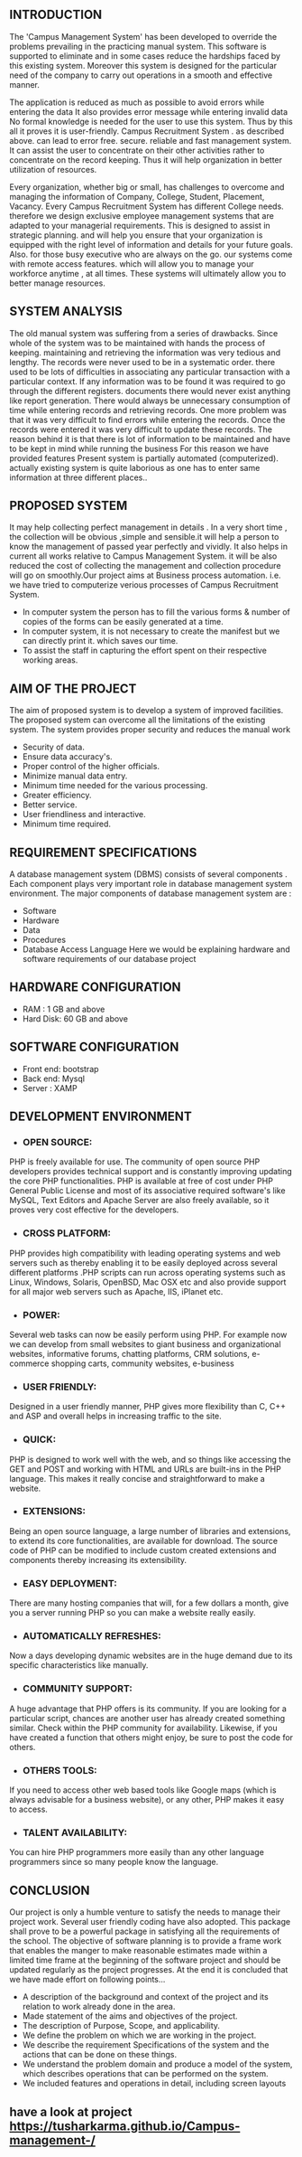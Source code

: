 
## INTRODUCTION

The 'Campus Management System' has been developed to override the problems prevailing in the practicing manual system. This software is supported to eliminate and in some cases reduce the hardships faced by this existing system. Moreover this system is designed for the particular need of the company to carry out operations in a smooth and effective manner.

The application is reduced as much as possible to avoid errors while entering the data It also provides error message while entering invalid data No formal knowledge is needed for the user to use this system. Thus by this all it proves it is user-friendly. Campus Recruitment System . as described above. can lead to error free. secure. reliable and fast management system. It can assist the user to concentrate on their other activities rather to concentrate on the record keeping. Thus it will help organization in better utilization of resources.

Every organization, whether big or small, has challenges to overcome and managing the information of Company, College, Student, Placement, Vacancy. Every Campus Recruitment System has different College needs. therefore we design exclusive employee management systems that are adapted to your managerial requirements. This is designed to assist in strategic planning. and will help you ensure that your organization is equipped with the right level of information and details for your future goals. Also. for those busy executive who are always on the go. our systems come with remote access features. which will allow you to manage your workforce anytime , at all times. These systems will ultimately allow you to better manage resources.

## SYSTEM ANALYSIS

The old manual system was suffering from a series of drawbacks. Since whole of the system was to be maintained with hands the process of keeping. maintaining and retrieving the information was very tedious and lengthy. The records were never used to be in a systematic order. there used to be lots of difficulties in associating any particular transaction with a particular context. If any information was to be found it was required to go through the different registers. documents there would never exist anything like report generation. There would always be unnecessary consumption of time while entering records and retrieving records. One more problem was that it was very difficult to find errors while entering the records. Once the records were entered it was very difficult to update these records.
The reason behind it is that there is lot of information to be maintained and have to be kept in mind while running the business For this reason we have provided features Present system is partially automated (computerized). actually existing system is quite laborious as one has to enter same information at three different places..

## PROPOSED SYSTEM

It may help collecting perfect management in details . In a very short time , the collection will be obvious ,simple and sensible.it will help a person to know the management of passed year perfectly and vividly. It also helps in current all works relative to Campus Management System. it will be also reduced the cost of collecting the management and collection procedure will go on smoothly.Our project aims at Business process automation. i.e. we have tried to computerize verious processes of Campus Recruitment System.
* In computer system the person has to fill the various forms & number of copies of the forms can be easily generated at a time.
* In computer system, it is not necessary to create the manifest but we can directly print it. which saves our time.
* To assist the staff in capturing the effort spent on their respective working areas.

## AIM OF THE PROJECT

The aim of proposed system is to develop a system of improved facilities. The proposed system can overcome all the limitations of the existing system. The system provides proper security and reduces the manual work
* Security of data.
* Ensure data accuracy's.
* Proper control of the higher officials.
* Minimize manual data entry.
* Minimum time needed for the various processing.
* Greater efficiency.
* Better service.
* User friendliness and interactive.
* Minimum time required.

## REQUIREMENT SPECIFICATIONS

A database management system (DBMS) consists of several components . Each component plays very important role in database management system environment. The major components of database management system are :
* Software
* Hardware
* Data
* Procedures
* Database Access Language
Here we would be explaining hardware and software requirements of our database project

## HARDWARE CONFIGURATION

* RAM : 1 GB and above 
* Hard Disk: 60 GB and above

## SOFTWARE CONFIGURATION

* Front end: bootstrap
* Back end: Mysql
* Server : XAMP

## DEVELOPMENT ENVIRONMENT

* ### OPEN SOURCE:
PHP is freely available for use. The community of open source PHP developers provides technical support and is constantly improving updating the core PHP functionalities. PHP is available at free of cost under PHP General Public License and most of its associative required software's like MySQL, Text Editors and Apache Server are also freely available, so it proves very cost effective for the developers.
* ### CROSS PLATFORM:
PHP provides high compatibility with leading operating systems and web servers such as thereby enabling it to be easily deployed across several different platforms .PHP scripts can run across operating systems such as Linux, Windows, Solaris, OpenBSD, Mac OSX etc and also provide support for all major web servers such as Apache, IIS, iPlanet etc.
* ### POWER:
Several web tasks can now be easily perform using PHP. For example now we can develop from small websites to giant business and organizational websites, informative forums, chatting platforms, CRM solutions, e-commerce shopping carts, community websites, e-business
* ### USER FRIENDLY:
Designed in a user friendly manner, PHP gives more flexibility than C, C++ and ASP and overall helps in increasing traffic to the site.
* ### QUICK: 
PHP is designed to work well with the web, and so things like accessing the GET and POST and working with HTML and URLs are built-ins in the PHP language. This makes it really concise and straightforward to make a website.
* ### EXTENSIONS:
Being an open source language, a large number of libraries and extensions, to extend its core functionalities, are available for download. The source code of PHP can be modified to include custom created extensions and components thereby increasing its extensibility.
* ### EASY DEPLOYMENT:
There are many hosting companies that will, for a few dollars a month, give you a server running PHP so you can make a website really easily.
* ### AUTOMATICALLY REFRESHES:
Now a days developing dynamic websites are in the huge demand due to its specific characteristics like manually.
* ### COMMUNITY SUPPORT:
A huge advantage that PHP offers is its community. If you are looking for a particular script, chances are another user has already created something similar. Check within the PHP community for availability. Likewise, if you have created a function that others might enjoy, be sure to post the code for others.
* ### OTHERS TOOLS:
If you need to access other web based tools like Google maps (which is always advisable for a business website), or any other, PHP makes it easy to access.
* ### TALENT AVAILABILITY:
You can hire PHP programmers more easily than any other language programmers since so many people know the language.

## CONCLUSION
Our project is only a humble venture to satisfy the needs to manage their project work. Several user friendly coding have also adopted. This package shall prove to be a powerful package in satisfying all the requirements of the school. The objective of software planning is to provide a frame work that enables the manger to make reasonable estimates made within a limited time frame at the beginning of the software project and should be updated regularly as the project progresses.
At the end it is concluded that we have made effort on following points...
* A description of the background and context of the project and its relation to work already done in the area.
* Made statement of the aims and objectives of the project.
* The description of Purpose, Scope, and applicability.
* We define the problem on which we are working in the project.
* We describe the requirement Specifications of the system and the actions that can be done on these things.
* We understand the problem domain and produce a model of the system, which describes operations that can be performed on the system.
* We included features and operations in detail, including screen layouts

## have a look at project https://tusharkarma.github.io/Campus-management-/

